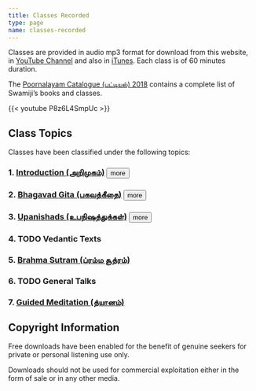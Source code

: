 ```yaml
---
title: Classes Recorded
type: page
name: classes-recorded
---
```


Classes are provided in audio mp3 format for download from this website, in [YouTube Channel](https://www.youtube.com/user/swamiguruparananda) and also in [iTunes](https://itunes.apple.com/us/artist/poornalayam/id881211873?mt=2). Each class is of 60 minutes duration.

The [Poornalayam Catalogue (பட்டியல்) 2018](/files/poornalayam-catalogue-2018.pdf) contains a complete list of Swamiji’s books and classes.

{{< youtube P8z6L4SmpUc >}}

## Class Topics

Classes have been classified under the following topics:

### 1. [Introduction (அறிமுகம்)](introduction/) <button onclick='showhide(this, "intro")'>more</button>
<div id="intro" class="collapse" style="display: none;">
{{< subtalks "introduction" >}}
</div>

### 2. [Bhagavad Gita (பகவத்கீதை)](bhagavad-gita/) <button onclick='showhide(this, "bg")'>more</button>
<div id="bg" class="collapse" style="display: none;">
{{< subtalks "bhavagad-gita" >}}
</div>

### 3. [Upanishads (உபநிஷத்துக்கள்)](upanishads/) <button onclick='showhide(this, "up")'>more</button>
<div id="up" class="collapse" style="display: none;">
{{< subtalks "upanishads" >}}
</div>

### 4. TODO Vedantic Texts

### 5. [Brahma Sutram (ப்ரம்ம சூத்ரம்)](brahma-sutram/)

### 6. TODO General Talks

### 7. [Guided Meditation (த்யானம்)](guided-meditation/)

## Copyright Information

Free downloads have been enabled for the benefit of genuine seekers for private or personal listening use only.

Downloads should not be used for commercial exploitation either in the form of sale or in any other media.


<script type="text/javascript">

function showhide(button, id) {

    var x = document.getElementById(id);

    if (x.style.display == "none") {
        button.innerHTML = "less";
        x.style.display = "block";
    } else {
        button.innerHTML = "more";
        x.style.display = "none";
    }
}

</script>